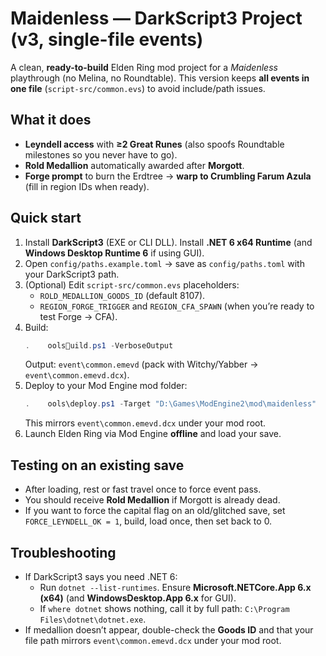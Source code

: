 # Maidenless — DarkScript3 Project (v3, single-file events)

A clean, **ready-to-build** Elden Ring mod project for a *Maidenless* playthrough (no Melina, no Roundtable). This version keeps **all events in one file** (`script-src/common.evs`) to avoid include/path issues.

## What it does
- **Leyndell access** with **≥2 Great Runes** (also spoofs Roundtable milestones so you never have to go).  
- **Rold Medallion** automatically awarded after **Morgott**.  
- **Forge prompt** to burn the Erdtree → **warp to Crumbling Farum Azula** (fill in region IDs when ready).  

## Quick start
1) Install **DarkScript3** (EXE or CLI DLL). Install **.NET 6 x64 Runtime** (and **Windows Desktop Runtime 6** if using GUI).
2) Open `config/paths.example.toml` → save as `config/paths.toml` with your DarkScript3 path.
3) (Optional) Edit `script-src/common.evs` placeholders:
   - `ROLD_MEDALLION_GOODS_ID` (default 8107).
   - `REGION_FORGE_TRIGGER` and `REGION_CFA_SPAWN` (when you’re ready to test Forge → CFA).
4) Build:
   ```powershell
   .	oolsuild.ps1 -VerboseOutput
   ```
   Output: `event\common.emevd` (pack with Witchy/Yabber → `event\common.emevd.dcx`).
5) Deploy to your Mod Engine mod folder:
   ```powershell
   .	ools\deploy.ps1 -Target "D:\Games\ModEngine2\mod\maidenless"
   ```
   This mirrors `event\common.emevd.dcx` under your mod root.
6) Launch Elden Ring via Mod Engine **offline** and load your save.

## Testing on an existing save
- After loading, rest or fast travel once to force event pass.
- You should receive **Rold Medallion** if Morgott is already dead.
- If you want to force the capital flag on an old/glitched save, set `FORCE_LEYNDELL_OK = 1`, build, load once, then set back to 0.

## Troubleshooting
- If DarkScript3 says you need .NET 6:
  - Run `dotnet --list-runtimes`. Ensure **Microsoft.NETCore.App 6.x (x64)** (and **WindowsDesktop.App 6.x** for GUI).
  - If `where dotnet` shows nothing, call it by full path: `C:\Program Files\dotnet\dotnet.exe`.
- If medallion doesn’t appear, double-check the **Goods ID** and that your file path mirrors `event\common.emevd.dcx` under your mod root.


